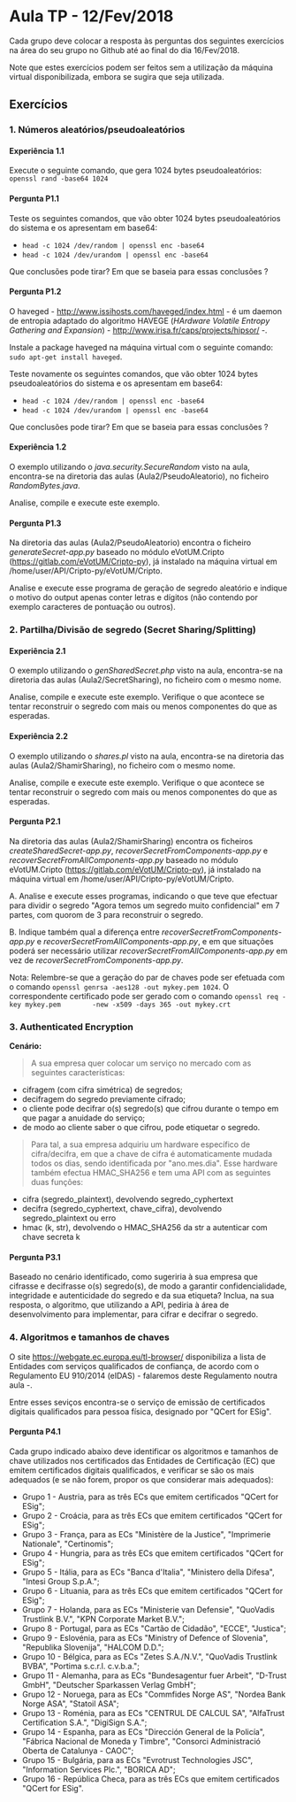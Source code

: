 # Aula TP - 12/Fev/2018

Cada grupo deve colocar a resposta às perguntas dos seguintes exercícios na área do seu grupo no Github até ao final do dia 16/Fev/2018.

Note que estes exercícios podem ser feitos sem a utilização da máquina virtual disponibilizada, embora se sugira que seja utilizada.

## Exercícios

### 1\. Números aleatórios/pseudoaleatórios

#### Experiência 1.1

Execute o seguinte comando, que gera 1024 bytes pseudoaleatórios: `openssl rand -base64 1024`

#### Pergunta P1.1

Teste os seguintes comandos, que vão obter 1024 bytes pseudoaleatórios do sistema e os apresentam em base64:

- `head -c 1024 /dev/random | openssl enc -base64`
- `head -c 1024 /dev/urandom | openssl enc -base64`

Que conclusões pode tirar? Em que se baseia para essas conclusões ?

#### Pergunta P1.2

O haveged - <http://www.issihosts.com/haveged/index.html> - é um daemon de entropia adaptado do algoritmo HAVEGE (_HArdware Volatile Entropy Gathering and Expansion_) - <http://www.irisa.fr/caps/projects/hipsor/> -.

Instale a package haveged na máquina virtual com o seguinte comando: `sudo apt-get install haveged`.

Teste novamente os seguintes comandos, que vão obter 1024 bytes pseudoaleatórios do sistema e os apresentam em base64:

- `head -c 1024 /dev/random | openssl enc -base64`
- `head -c 1024 /dev/urandom | openssl enc -base64`

Que conclusões pode tirar? Em que se baseia para essas conclusões ?

#### Experiência 1.2

O exemplo utilizando o *java.security.SecureRandom* visto na aula, encontra-se na diretoria das aulas (Aula2/PseudoAleatorio), no ficheiro *RandomBytes.java*.

Analise, compile e execute este exemplo.

#### Pergunta P1.3

Na diretoria das aulas (Aula2/PseudoAleatorio) encontra o ficheiro *generateSecret-app.py* baseado no módulo eVotUM.Cripto (https://gitlab.com/eVotUM/Cripto-py), já instalado na máquina virtual em /home/user/API/Cripto-py/eVotUM/Cripto.

Analise e execute esse programa de geração de segredo aleatório e indique o motivo do output apenas conter letras e dígitos (não contendo por exemplo caracteres de pontuação ou outros).



### 2\. Partilha/Divisão de segredo (Secret Sharing/Splitting)

#### Experiência 2.1

O exemplo utilizando o *genSharedSecret.php* visto na aula, encontra-se na diretoria das aulas (Aula2/SecretSharing), no ficheiro com o mesmo nome.

Analise, compile e execute este exemplo. Verifique o que acontece se tentar reconstruir o segredo com mais ou menos componentes do que as esperadas.

#### Experiência 2.2

O exemplo utilizando o *shares.pl* visto na aula, encontra-se na diretoria das aulas (Aula2/ShamirSharing), no ficheiro com o mesmo nome.

Analise, compile e execute este exemplo. Verifique o que acontece se tentar reconstruir o segredo com mais ou menos componentes do que as esperadas.

#### Pergunta P2.1

Na diretoria das aulas (Aula2/ShamirSharing) encontra os ficheiros *createSharedSecret-app.py*, *recoverSecretFromComponents-app.py* e *recoverSecretFromAllComponents-app.py* baseado no módulo eVotUM.Cripto (https://gitlab.com/eVotUM/Cripto-py), já instalado na máquina virtual em /home/user/API/Cripto-py/eVotUM/Cripto.

A. Analise e execute esses programas, indicando o que teve que efectuar para dividir o segredo "Agora temos um segredo muito confidencial" em 7 partes, com quorom de 3 para reconstruir o segredo.

B. Indique também qual a diferença entre *recoverSecretFromComponents-app.py* e *recoverSecretFromAllComponents-app.py*, e em que situações poderá ser necessário utilizar *recoverSecretFromAllComponents-app.py* em vez de *recoverSecretFromComponents-app.py*.


Nota: Relembre-se que a geração do par de chaves pode ser efetuada com o comando ``openssl genrsa -aes128 -out mykey.pem 1024``. O correspondente certificado pode ser gerado com o comando ``openssl req -key mykey.pem        -new -x509 -days 365 -out mykey.crt``

### 3\. Authenticated Encryption

**Cenário:**

> A sua empresa quer colocar um serviço no mercado com as seguintes características:
  + cifragem (com cifra simétrica) de segredos;
  + decifragem do segredo previamente cifrado;
  + o cliente pode decifrar o(s) segredo(s) que cifrou durante o tempo em que pagar a anuidade do serviço;
  + de modo ao cliente saber o que cifrou, pode etiquetar o segredo.

> Para tal, a sua empresa adquiriu um hardware específico de cifra/decifra, em que a chave de cifra é automaticamente mudada todos os dias, sendo identificada por "ano.mes.dia". Esse hardware também efectua HMAC_SHA256 e tem uma API com as seguintes duas funções:
  + cifra (segredo_plaintext), devolvendo segredo_cyphertext
  + decifra (segredo_cyphertext, chave_cifra), devolvendo segredo_plaintext ou erro
  + hmac (k, str), devolvendo o HMAC_SHA256 da str a autenticar com chave secreta k

#### Pergunta P3.1

Baseado no cenário identificado, como sugeriria à sua empresa que cifrasse e decifrasse o(s) segredo(s), de modo a garantir confidencialidade, integridade e autenticidade do segredo e da sua etiqueta? Inclua, na sua resposta, o algoritmo, que utilizando a API, pediria à área de desenvolvimento para implementar, para cifrar e decifrar o segredo.

### 4\. Algoritmos e tamanhos de chaves

O site https://webgate.ec.europa.eu/tl-browser/ disponibiliza a lista de Entidades com serviços qualificados de confiança, de acordo com o Regulamento EU 910/2014 (eIDAS) - falaremos deste Regulamento noutra aula -.

Entre esses seviços encontra-se o serviço de emissão de certificados digitais qualificados para pessoa física, designado por "QCert for ESig".

#### Pergunta P4.1

Cada grupo indicado abaixo deve identificar os algoritmos e tamanhos de chave utilizados nos certificados das Entidades de Certificação (EC) que emitem certificados digitais qualificados, e verificar se são os mais adequados (e se não forem, propor os que considerar mais adequados):
+ Grupo 1 - Austria, para as três ECs que emitem certificados "QCert for ESig";
+ Grupo 2 - Croácia, para as três ECs que emitem certificados "QCert for ESig";
+ Grupo 3 - França, para as ECs "Ministère de la Justice", "Imprimerie Nationale", "Certinomis";
+ Grupo 4 - Hungria, para as três ECs que emitem certificados "QCert for ESig";
+ Grupo 5 - Itália, para as ECs "Banca d'Italia", "Ministero della Difesa", "Intesi Group S.p.A.";
+ Grupo 6 - Lituania, para as três ECs que emitem certificados "QCert for ESig";
+ Grupo 7 - Holanda, para as ECs "Ministerie van Defensie", "QuoVadis Trustlink B.V.", "KPN Corporate Market B.V.";
+ Grupo 8 - Portugal, para as ECs "Cartão de Cidadão", "ECCE", "Justica";
+ Grupo 9 - Eslovénia, para as ECs "Ministry of Defence of Slovenia", "Republika Slovenija", "HALCOM D.D.";
+ Grupo 10 - Bélgica, para as ECs "Zetes S.A./N.V.", "QuoVadis Trustlink BVBA", "Portima s.c.r.l. c.v.b.a.";
+ Grupo 11 - Alemanha, para as ECs "Bundesagentur fuer Arbeit", "D-Trust GmbH", "Deutscher Sparkassen Verlag GmbH";
+ Grupo 12 - Noruega, para as ECs "Commfides Norge AS", "Nordea Bank Norge ASA", "Statoil ASA";
+ Grupo 13 - Roménia, para as ECs "CENTRUL DE CALCUL SA", "AlfaTrust Certification S.A.", "DigiSign S.A.";
+ Grupo 14 - Espanha, para as ECs "Dirección General de la Policía", "Fábrica Nacional de Moneda y Timbre", "Consorci Administració Oberta de Catalunya - CAOC";
+ Grupo 15 - Bulgária, para as ECs "Evrotrust Technologies JSC", "Information Services Plc.", "BORICA AD";
+ Grupo 16 - República Checa, para as três ECs que emitem certificados "QCert for ESig".
